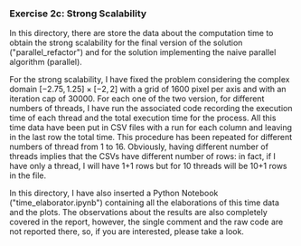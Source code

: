 ### Exercise 2c: Strong Scalability

In this directory, there are store the data about the computation time to obtain the strong scalability for the final version of the solution ("parallel_refactor") and for the solution implementing the naive parallel algorithm (parallel).

For the strong scalability, I have fixed the problem considering the complex domain $[-2.75,1.25]\times[-2,2]$ with a grid of 1600 pixel per axis and with an iteration cap of 30000. For each one of the two version, for different numbers of threads, I have run the associated code recording the execution time of each thread and the total execution time for the process. All this time data have been put in CSV files with a run for each column and leaving in the last row the total time. This procedure has been repeated for different numbers of thread from 1 to 16. Obviously, having different number of threads implies that the CSVs have different number of rows: in fact, if I have only a thread, I will have 1+1 rows but for 10 threads will be 10+1 rows in the file. 

In this directory, I have also inserted a Python Notebook ("time_elaborator.ipynb") containing all the elaborations of this time data and the plots. The observations about the results are also completely covered in the report, however, the single comment and the raw code are not reported there, so, if you are interested, please take a look.